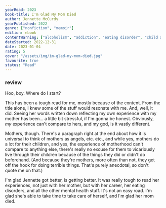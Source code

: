 ```yaml
---
yearRead: 2023
book-title: I'm Glad My Mom Died
author: Jennette McCurdy
yearPublished: 2022
genre: ["nonfiction", "memoir"]
edition: ebook
contentWarning: ["alcoholism", "addiction", "eating disorder", "child abuse", "mental illness", "emotional abuse"]
dateStarted: 2022-12-31
date: 2023-01-04
rating: 5
cover: "/assets/img/im-glad-my-mom-died.jpg"
favourite: true
status: "Read"
---
```


### review

Hoo, boy. Where do I start?

This has been a tough read for me, mostly because of the content. From the title alone, I knew some of the  stuff would resonate with me. And, well, it did. Seeing her words written down reflecting my own experience with my mother has been... a  little bit stressful, if I'm gonna be honest. Obviously, *my* experience can't compare to hers, and my god, is it vastly different.

Mothers, though. There's a paragraph right at the end about how it is universal  to think of mothers as angels, etc. etc., and while yes, mothers do a  lot for their children, and yes, the experience of motherhood can't compare to anything else, there's really no excuse for them to vicariously live through their children because of the things they did  or didn't do beforehand. (And because they're mothers, more often than  not, they get off the hook for doing terrible things. That's purely  anecdotal, so don't quote me on that.)

I'm glad Jennette got  better, is getting better. It was really tough to read her experiences, not just with her mother, but with her career, her eating disorders, and all the other mental health stuff. It's not an easy road. I'm glad  she's able to take time to take care of herself, and I'm glad her mom  died. 